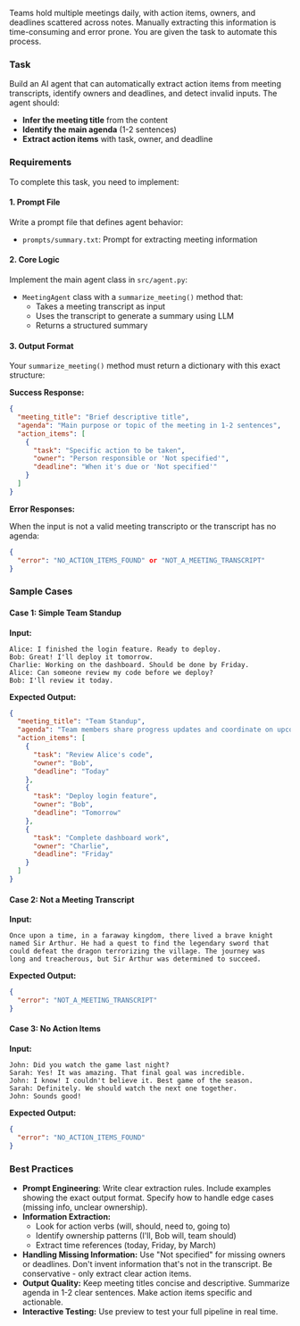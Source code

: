 Teams hold multiple meetings daily, with action items, owners, and deadlines scattered across notes. Manually extracting this information is time-consuming and error prone. You are given the task to automate this process.

### Task

Build an AI agent that can automatically extract action items from meeting transcripts, identify owners and deadlines, and detect invalid inputs. The agent should:

- **Infer the meeting title** from the content
- **Identify the main agenda** (1-2 sentences)
- **Extract action items** with task, owner, and deadline

### Requirements

To complete this task, you need to implement:

#### 1. Prompt File

Write a prompt file that defines agent behavior:

- `prompts/summary.txt`: Prompt for extracting meeting information

#### 2. Core Logic

Implement the main agent class in `src/agent.py`:

- `MeetingAgent` class with a `summarize_meeting()` method that:
  - Takes a meeting transcript as input
  - Uses the transcript to generate a summary using LLM
  - Returns a structured summary

#### 3. Output Format

Your `summarize_meeting()` method must return a dictionary with this exact structure:

**Success Response:**
```json
{
  "meeting_title": "Brief descriptive title",
  "agenda": "Main purpose or topic of the meeting in 1-2 sentences",
  "action_items": [
    {
      "task": "Specific action to be taken",
      "owner": "Person responsible or 'Not specified'",
      "deadline": "When it's due or 'Not specified'"
    }
  ]
}
```

**Error Responses:**

When the input is not a valid meeting transcripto or the transcript has no agenda:
```json
{
  "error": "NO_ACTION_ITEMS_FOUND" or "NOT_A_MEETING_TRANSCRIPT"
}
```

### Sample Cases

#### Case 1: Simple Team Standup

**Input:**
```
Alice: I finished the login feature. Ready to deploy.
Bob: Great! I'll deploy it tomorrow.
Charlie: Working on the dashboard. Should be done by Friday.
Alice: Can someone review my code before we deploy?
Bob: I'll review it today.
```

**Expected Output:**
```json
{
  "meeting_title": "Team Standup",
  "agenda": "Team members share progress updates and coordinate on upcoming tasks",
  "action_items": [
    {
      "task": "Review Alice's code",
      "owner": "Bob",
      "deadline": "Today"
    },
    {
      "task": "Deploy login feature",
      "owner": "Bob",
      "deadline": "Tomorrow"
    },
    {
      "task": "Complete dashboard work",
      "owner": "Charlie",
      "deadline": "Friday"
    }
  ]
}
```

#### Case 2: Not a Meeting Transcript

**Input:**
```
Once upon a time, in a faraway kingdom, there lived a brave knight 
named Sir Arthur. He had a quest to find the legendary sword that 
could defeat the dragon terrorizing the village. The journey was 
long and treacherous, but Sir Arthur was determined to succeed.
```

**Expected Output:**
```json
{
  "error": "NOT_A_MEETING_TRANSCRIPT"
}
```

#### Case 3: No Action Items

**Input:**
```
John: Did you watch the game last night?
Sarah: Yes! It was amazing. That final goal was incredible.
John: I know! I couldn't believe it. Best game of the season.
Sarah: Definitely. We should watch the next one together.
John: Sounds good!
```

**Expected Output:**
```json
{
  "error": "NO_ACTION_ITEMS_FOUND"
}
```

### Best Practices

- **Prompt Engineering**: Write clear extraction rules. Include examples showing the exact output format. Specify how to handle edge cases (missing info, unclear ownership).
- **Information Extraction:**
  - Look for action verbs (will, should, need to, going to)
  - Identify ownership patterns (I'll, Bob will, team should)
  - Extract time references (today, Friday, by March)
- **Handling Missing Information:** Use "Not specified" for missing owners or deadlines. Don't invent information that's not in the transcript. Be conservative - only extract clear action items.
- **Output Quality:** Keep meeting titles concise and descriptive. Summarize agenda in 1-2 clear sentences. Make action items specific and actionable.
- **Interactive Testing:** Use preview to test your full pipeline in real time.
